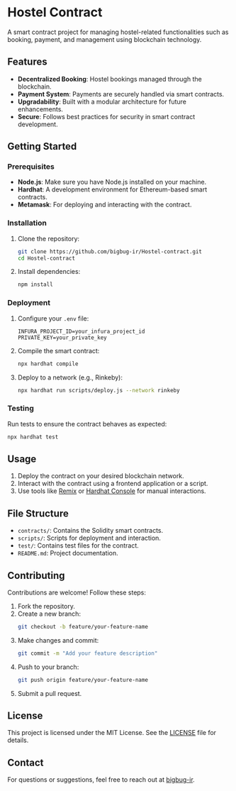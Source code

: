 
# Hostel Contract

A smart contract project for managing hostel-related functionalities such as booking, payment, and management using blockchain technology.

## Features

- **Decentralized Booking**: Hostel bookings managed through the blockchain.
- **Payment System**: Payments are securely handled via smart contracts.
- **Upgradability**: Built with a modular architecture for future enhancements.
- **Secure**: Follows best practices for security in smart contract development.

## Getting Started

### Prerequisites

- **Node.js**: Make sure you have Node.js installed on your machine.
- **Hardhat**: A development environment for Ethereum-based smart contracts.
- **Metamask**: For deploying and interacting with the contract.

### Installation

1. Clone the repository:
   ```bash
   git clone https://github.com/bigbug-ir/Hostel-contract.git
   cd Hostel-contract
   ```

2. Install dependencies:
   ```bash
   npm install
   ```

### Deployment

1. Configure your `.env` file:
   ```env
   INFURA_PROJECT_ID=your_infura_project_id
   PRIVATE_KEY=your_private_key
   ```

2. Compile the smart contract:
   ```bash
   npx hardhat compile
   ```

3. Deploy to a network (e.g., Rinkeby):
   ```bash
   npx hardhat run scripts/deploy.js --network rinkeby
   ```

### Testing

Run tests to ensure the contract behaves as expected:
```bash
npx hardhat test
```

## Usage

1. Deploy the contract on your desired blockchain network.
2. Interact with the contract using a frontend application or a script.
3. Use tools like [Remix](https://remix.ethereum.org/) or [Hardhat Console](https://hardhat.org/guides/console.html) for manual interactions.

## File Structure

- `contracts/`: Contains the Solidity smart contracts.
- `scripts/`: Scripts for deployment and interaction.
- `test/`: Contains test files for the contract.
- `README.md`: Project documentation.

## Contributing

Contributions are welcome! Follow these steps:

1. Fork the repository.
2. Create a new branch:
   ```bash
   git checkout -b feature/your-feature-name
   ```
3. Make changes and commit:
   ```bash
   git commit -m "Add your feature description"
   ```
4. Push to your branch:
   ```bash
   git push origin feature/your-feature-name
   ```
5. Submit a pull request.

## License

This project is licensed under the MIT License. See the [LICENSE](LICENSE) file for details.

## Contact

For questions or suggestions, feel free to reach out at [bigbug-ir](https://github.com/bigbug-ir).